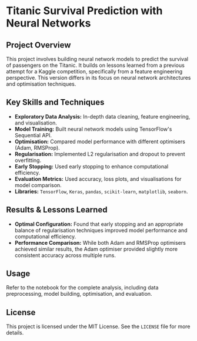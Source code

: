 
# Titanic Survival Prediction with Neural Networks

## Project Overview
This project involves building neural network models to predict the survival of passengers on the Titanic. It builds on lessons learned from a previous attempt for a Kaggle competition, specifically from a feature engineering perspective. This version differs in its focus on neural network architectures and optimisation techniques.

## Key Skills and Techniques
- **Exploratory Data Analysis:** In-depth data cleaning, feature engineering, and visualisation.
- **Model Training:** Built neural network models using TensorFlow's Sequential API.
- **Optimisation:** Compared model performance with different optimisers (Adam, RMSProp).
- **Regularisation:** Implemented L2 regularisation and dropout to prevent overfitting.
- **Early Stopping:** Used early stopping to enhance computational efficiency.
- **Evaluation Metrics:** Used accuracy, loss plots, and visualisations for model comparison.
- **Libraries:** `TensorFlow`, `Keras`, `pandas`, `scikit-learn`, `matplotlib`, `seaborn`.

## Results & Lessons Learned
- **Optimal Configuration:** Found that early stopping and an appropriate balance of regularisation techniques improved model performance and computational efficiency.
- **Performance Comparison:** While both Adam and RMSProp optimisers achieved similar results, the Adam optimiser provided slightly more consistent accuracy across multiple runs.
  
## Usage
Refer to the notebook for the complete analysis, including data preprocessing, model building, optimisation, and evaluation.

## License
This project is licensed under the MIT License. See the `LICENSE` file for more details.
